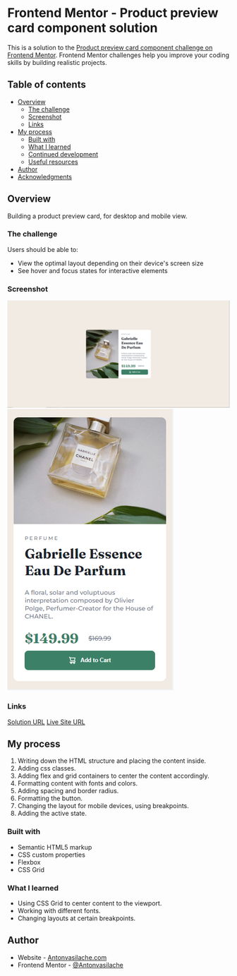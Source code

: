 # Frontend Mentor - Product preview card component solution

This is a solution to the [Product preview card component challenge on Frontend Mentor](https://www.frontendmentor.io/challenges/product-preview-card-component-GO7UmttRfa). Frontend Mentor challenges help you improve your coding skills by building realistic projects.

## Table of contents

- [Overview](#overview)
  - [The challenge](#the-challenge)
  - [Screenshot](#screenshot)
  - [Links](#links)
- [My process](#my-process)
  - [Built with](#built-with)
  - [What I learned](#what-i-learned)
  - [Continued development](#continued-development)
  - [Useful resources](#useful-resources)
- [Author](#author)
- [Acknowledgments](#acknowledgments)

## Overview

Building a product preview card, for desktop and mobile view.

### The challenge

Users should be able to:

- View the optimal layout depending on their device's screen size
- See hover and focus states for interactive elements

### Screenshot

![desktop screenshot](screenshot-desktop.png)
![mobile screenshot](screenshot-mobile.png)

### Links

[Solution URL](https://github.com/Antonvasilache/product-preview-card)
[Live Site URL](https://product-preview-card-av.netlify.app/)

## My process

1. Writing down the HTML structure and placing the content inside.
2. Adding css classes.
3. Adding flex and grid containers to center the content accordingly.
4. Formatting content with fonts and colors.
5. Adding spacing and border radius.
6. Formatting the button.
7. Changing the layout for mobile devices, using breakpoints.
8. Adding the active state.

### Built with

- Semantic HTML5 markup
- CSS custom properties
- Flexbox
- CSS Grid

### What I learned

- Using CSS Grid to center content to the viewport.
- Working with different fonts.
- Changing layouts at certain breakpoints.

## Author

- Website - [Antonvasilache.com](https://www.antonvasilache.com)
- Frontend Mentor - [@Antonvasilache](https://www.frontendmentor.io/profile/Antonvasilache)
